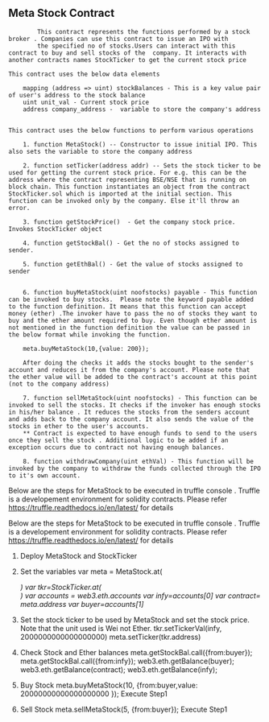 
Meta Stock Contract
-------------------
            This contract represents the functions performed by a stock broker . Companies can use this contract to issue an IPO with
            the specified no of stocks.Users can interact with this contract to buy and sell stocks of the  company. It interacts with another contracts names StockTicker to get the current stock price

    This contract uses the below data elements

        mapping (address => uint) stockBalances - This is a key value pair of user's address to the stock balance
        uint unit_val - Current stock price
        address company_address -  variable to store the company's address
    

    This contract uses the below functions to perform various operations

        1. function MetaStock() -- Constructor to issue initial IPO. This also sets the variable to store the company address

        2. function setTicker(address addr) -- Sets the stock ticker to be used for getting the current stock price. For e.g. this can be the address where the contract representing BSE/NSE that is running on block chain. This function instantiates an object from the contract StockTicker.sol which is imported at the initial section. This function can be invoked only by the company. Else it'll throw an error.

        3. function getStockPrice()  - Get the company stock price. Invokes StockTicker object

        4. function getStockBal() - Get the no of stocks assigned to sender.

        5. function getEthBal() - Get the value of stocks assigned to sender 
    
        
        6. function buyMetaStock(uint noofstocks) payable - This function can be invoked to buy stocks.  Please note the keyword payable added to the function definition. It means that this function can accept money (ether) .The invoker have to pass the no of stocks they want to buy and the ether amount required to buy. Even though ether amount is not mentioned in the function definition the value can be passed in  the below format while invoking the function.

        meta.buyMetaStock(10,{value: 200});

        After doing the checks it adds the stocks bought to the sender's account and reduces it from the company's account. Please note that the ether value will be added to the contract's account at this point (not to the company address)

        7. function sellMetaStock(uint noofstocks) - This function can be invoked to sell the stocks. It checks if the invoker has enough stocks in his/her balance . It reduces the stocks from the senders account and adds back to the company account. It also sends the value of the stocks in ether to the user's accounts.
        ** Contract is expected to have enough funds to send to the users once they sell the stock . Additional logic to be added if an exception occurs due to contract not having enough balances.

        8. function withdrawCompany(uint ethVal) - This function will be invoked by the company to withdraw the funds collected through the IPO to it's own account.


Below are the steps for MetaStock to be executed in truffle console . Truffle is a developement environment for solidity contracts. Please refer https://truffle.readthedocs.io/en/latest/ for details


Below are the steps for MetaStock to be executed in truffle console . 
Truffle is a developement environment for solidity contracts. Please refer https://truffle.readthedocs.io/en/latest/ for details

1. Deploy MetaStock and StockTicker
2. Set the variables
	var meta = MetaStock.at(<address>)
	var tkr=StockTicker.at(<address>)
	var accounts = web3.eth.accounts
	var infy=accounts[0]
	var contract= meta.address
	var buyer=accounts[1]
3. Set the stock ticker to be used by MetaStock and set the stock price. Note that the unit used is Wei not Ether.
	tkr.setTickerVal(infy, 2000000000000000000)
	meta.setTicker(tkr.address)
4. Check Stock and Ether balances
	meta.getStockBal.call({from:buyer});
	meta.getStockBal.call({from:infy});
	web3.eth.getBalance(buyer);
	web3.eth.getBalance(contract);
	web3.eth.getBalance(infy);
5. Buy Stock
meta.buyMetaStock(10, {from:buyer,value: 20000000000000000000 });
Execute Step1

6. Sell Stock
meta.sellMetaStock(5, {from:buyer}); 
Execute Step1

